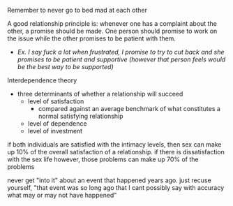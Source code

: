 
Remember to never go to bed mad at each other

A good relationship principle is: whenever one has a complaint about the other, a promise should be made. One person should promise to work on the issue while the other promises to be patient with them.  
- *Ex. I say fuck a lot when frustrated, I promise to try to cut back and she promises to be patient and supportive (however that person feels would be the best way to be supported)*

Interdependence theory
- three determinants of whether a relationship will succeed
  - level of satisfaction
    - compared against an average benchmark of what constitutes a normal satisfying relationship
  - level of dependence
  - level of investment
  
if both individuals are satisfied with the intimacy levels, then sex can make up 10% of the overall satisfaction of a relationship. if there is dissatisfaction with the sex life however, those problems can make up 70% of the problems

never get "into it" about an event that happened years ago. just recuse yourself, "that event was so long ago that I cant possibly say with accuracy what may or may not have happened"

